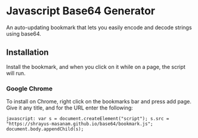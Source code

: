 # Javascript Base64 Generator

An auto-updating bookmark that lets you easily encode and decode strings using base64.

## Installation

Install the bookmark, and when you click on it while on a page, the script will run.

### Google Chrome

To install on Chrome, right click on the bookmarks bar and press add page.  Give it any title, and for the URL enter the following:

``` 
javascript: var s = document.createElement("script"); s.src = "https://shrayus-masanam.github.io/base64/bookmark.js"; document.body.appendChild(s);
```
